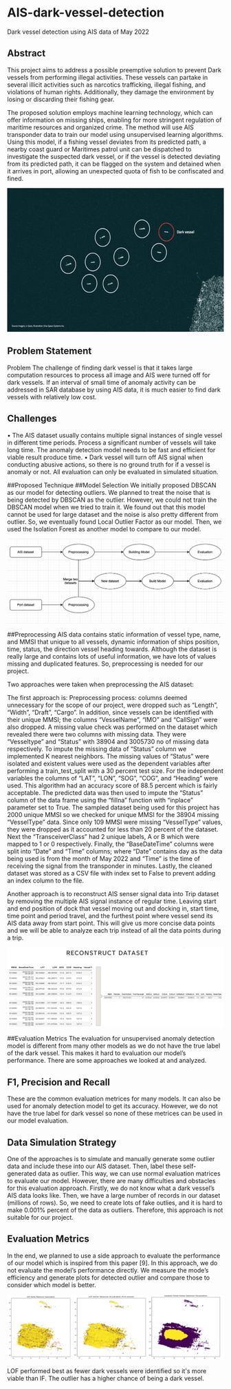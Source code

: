 # AIS-dark-vessel-detection
Dark vessel detection using AIS data of May 2022

## Abstract
This project aims to address a possible preemptive solution to prevent Dark vessels from performing illegal activities. These vessels can partake in several illicit activities such as narcotics trafficking, illegal fishing, and violations of human rights. Additionally, they damage the environment by losing or discarding their fishing gear.

The proposed solution employs machine learning technology, which can offer information on missing ships, enabling for more stringent regulation of maritime resources and organized crime. The method will use AIS transponder data to train our model using unsupervised learning algorithms. Using this model, if a fishing vessel deviates from its predicted path, a nearby coast guard or Maritimes patrol unit can be dispatched to investigate the suspected dark vessel, or if the vessel is detected deviating from its predicted path, it can be flagged on the system and detained when it arrives in port, allowing an unexpected quota of fish to be confiscated and fined.

![alt text](https://github.com/ShadmanM-glitch/AIS-dark-vessel-detection/blob/main/Assets/Picture1.jpg)

## Problem Statement
Problem
The challenge of finding dark vessel is that it takes large computation resources to process all image and AIS were turned off for dark vessels. If an interval of small time of anomaly activity can be addressed in SAR database by using AIS data, it is much easier to find dark vessels with relatively low cost. 

## Challenges

•	The AIS dataset usually contains multiple signal instances of single vessel in different time periods. Process a significant number of vessels will take long time. The anomaly detection model needs to be fast and efficient for viable result produce time.
•	Dark vessel will turn off AIS signal when conducting abusive actions, so there is no ground truth for if a vessel is anomaly or not. All evaluation can only be evaluated in simulated situation.

##Proposed Technique
##Model Selection
We initially proposed DBSCAN as our model for detecting outliers. We planned to treat the noise that is being detected by DBSCAN as the outlier. However, we could not train the DBSCAN model when we tried to train it. We found out that this model cannot be used for large dataset and the noise is also pretty different from outlier. So, we eventually found Local Outlier Factor as our model. Then, we used the Isolation Forest as another model to compare to our model.

![alt text](https://github.com/ShadmanM-glitch/AIS-dark-vessel-detection/blob/main/Assets/Picture2.png)

##Preprocessing
AIS data contains static information of vessel type, name, and MMSI that unique to all vessels, dynamic information of ships position, time, status, the direction vessel heading towards. Although the dataset is really large and contains lots of useful information, we have lots of values missing and duplicated features. So, preprocessing is needed for our project.

Two approaches were taken when preprocessing the AIS dataset:

The first approach is:
Preprocessing process: columns deemed unnecessary for the scope of our project, were dropped such as “Length”, “Width”, “Draft”, “Cargo”. In addition, since vessels can be identified with their unique MMSI; the columns “VesselName”, “IMO” and “CallSign” were also dropped. A missing value check was performed on the dataset which revealed there were two columns with missing data. 
They were “Vesseltype” and “Status” with 38904 and 3005730 no of missing data respectively. To impute the missing data of “Status” column we implemented K nearest neighbors. The missing values of “Status” were isolated and existent values were used as the dependent variables after performing a train_test_split with a 30 percent test size. For the independent variables the columns of “LAT”, “LON”, “SOG”, “COG”, and “Heading” were used. This algorithm had an accuracy score of 88.5 percent which is fairly acceptable. The predicted data was then used to impute the “Status” column of the data frame using the “fillna” function with “inplace” parameter set to True. The sampled dataset being used for this project has 2000 unique MMSI so we checked for unique MMSI for the 38904 missing “VesselType” data. Since only 109 MMSI were missing “VesselType” values, they were dropped as it accounted for less than 20 percent of the dataset. Next the “TransceiverClass” had 2 unique labels, A or B which were mapped to 1 or 0 respectively. Finally, the “BaseDateTime” columns were split into “Date” and “Time” columns; where “Date” contains day as the data being used is from the month of May 2022 and “Time” is the time of receiving the signal from the transponder in minutes. Lastly, the cleaned dataset was stored as a CSV file with index set to False to prevent adding an index column to the file.

 
Another approach is to reconstruct AIS senser signal data into Trip dataset by removing the multiple AIS signal instance of regular time. Leaving start and end position of dock that vessel moving out and docking in, start time, time point and period travel, and the furthest point where vessel send its AIS data away from start point. This will give us more concise data points and we will be able to analyze each trip instead of all the data points during a trip.

![alt text](https://github.com/ShadmanM-glitch/AIS-dark-vessel-detection/blob/main/Assets/reconstruct.jpg)

##Evaluation Metrics
The evaluation for unsupervised anomaly detection model is different from many other models as we do not have the true label of the dark vessel. This makes it hard to evaluation our model’s performance. There are some approaches we looked at and analyzed.

## F1, Precision and Recall
These are the common evaluation metrices for many models. It can also be used for anomaly detection model to get its accuracy. However, we do not have the true label for dark vessel so none of these metrices can be used in our model evaluation.

## Data Simulation Strategy
One of the approaches is to simulate and manually generate some outlier data and include these into our AIS dataset. Then, label these self-generated data as outlier. This way, we can use normal evaluation matrices to evaluate our model. However, there are many difficulties and obstacles for this evaluation approach. Firstly, we do not know what a dark vessel’s AIS data looks like. Then, we have a large number of records in our dataset (millions of rows). So, we need to create lots of fake outlies, and it is hard to make 0.001% percent of the data as outliers. Therefore, this approach is not suitable for our project.

## Evaluation Metrics
In the end, we planned to use a side approach to evaluate the performance of our model which is inspired from this paper [9]. In this approach, we do not evaluate the model’s performance directly. We measure the mode’s efficiency and generate plots for detected outlier and compare those to consider which model is better.

![alt text](https://github.com/ShadmanM-glitch/AIS-dark-vessel-detection/blob/main/Assets/compare.png)

LOF performed best as fewer dark vessels were identified so it's more viable than IF.
The outlier has a higher chance of being a dark vessel.



